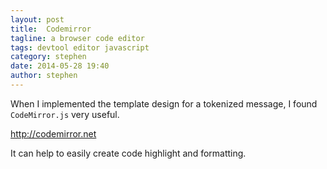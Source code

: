 ```yaml
---
layout: post
title:  Codemirror
tagline: a browser code editor
tags: devtool editor javascript
category: stephen
date: 2014-05-28 19:40
author: stephen
---
```

When I implemented the template design for a tokenized message, I found `CodeMirror.js` very useful.

<http://codemirror.net>

It can help to easily create code highlight and formatting.
